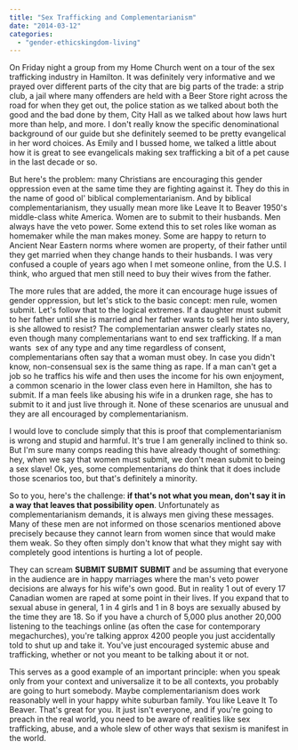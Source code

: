 ```yaml
---
title: "Sex Trafficking and Complementarianism"
date: "2014-03-12"
categories: 
  - "gender-ethicskingdom-living"
---
```


On Friday night a group from my Home Church went on a tour of the sex trafficking industry in Hamilton. It was definitely very informative and we prayed over different parts of the city that are big parts of the trade: a strip club, a jail where many offenders are held with a Beer Store right across the road for when they get out, the police station as we talked about both the good and the bad done by them, City Hall as we talked about how laws hurt more than help, and more. I don't really know the specific denominational background of our guide but she definitely seemed to be pretty evangelical in her word choices. As Emily and I bussed home, we talked a little about how it is great to see evangelicals making sex trafficking a bit of a pet cause in the last decade or so.

<!--more-->But here's the problem: many Christians are encouraging this gender oppression even at the same time they are fighting against it. They do this in the name of good ol' biblical complementarianism. And by biblical complementarianism, they usually mean more like Leave It to Beaver 1950's middle-class white America. Women are to submit to their husbands. Men always have the veto power. Some extend this to set roles like woman as homemaker while the man makes money. Some are happy to return to Ancient Near Eastern norms where women are property, of their father until they get married when they change hands to their husbands. I was very confused a couple of years ago when I met someone online, from the U.S. I think, who argued that men still need to buy their wives from the father.

The more rules that are added, the more it can encourage huge issues of gender oppression, but let's stick to the basic concept: men rule, women submit. Let's follow that to the logical extremes. If a daughter must submit to her father until she is married and her father wants to sell her into slavery, is she allowed to resist? The complementarian answer clearly states no, even though many complementarians want to end sex trafficking. If a man wants  sex of any type and any time regardless of consent, complementarians often say that a woman must obey. In case you didn't know, non-consensual sex is the same thing as rape. If a man can't get a job so he traffics his wife and then uses the income for his own enjoyment, a common scenario in the lower class even here in Hamilton, she has to submit. If a man feels like abusing his wife in a drunken rage, she has to submit to it and just live through it. None of these scenarios are unusual and they are all encouraged by complementarianism.

I would love to conclude simply that this is proof that complementarianism is wrong and stupid and harmful. It's true I am generally inclined to think so. But I'm sure many comps reading this have already thought of something: hey, when we say that women must submit, we don't mean submit to being a sex slave! Ok, yes, some complementarians do think that it does include those scenarios too, but that's definitely a minority.

So to you, here's the challenge: **if that's not what you mean, don't say it in a way that leaves that possibility open**. Unfortunately as complementarianism demands, it is always men giving these messages. Many of these men are not informed on those scenarios mentioned above precisely because they cannot learn from women since that would make them weak. So they often simply don't know that what they might say with completely good intentions is hurting a lot of people.

They can scream **SUBMIT SUBMIT SUBMIT** and be assuming that everyone in the audience are in happy marriages where the man's veto power decisions are always for his wife's own good. But in reality 1 out of every 17 Canadian women are raped at some point in their lives. If you expand that to sexual abuse in general, 1 in 4 girls and 1 in 8 boys are sexually abused by the time they are 18. So if you have a church of 5,000 plus another 20,000 listening to the teachings online (as often the case for contemporary megachurches), you're talking approx 4200 people you just accidentally told to shut up and take it. You've just encouraged systemic abuse and trafficking, whether or not you meant to be talking about it or not.

This serves as a good example of an important principle: when you speak only from your context and universalize it to be all contexts, you probably are going to hurt somebody. Maybe complementarianism does work reasonably well in your happy white suburban family. You like Leave It To Beaver. That's great for you. It just isn't everyone, and if you're going to preach in the real world, you need to be aware of realities like sex trafficking, abuse, and a whole slew of other ways that sexism is manifest in the world.
